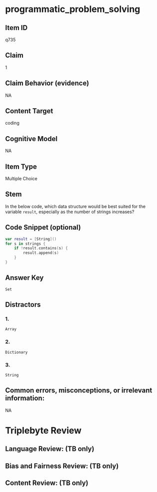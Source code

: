 # programmatic_problem_solving

## Item ID
q735

## Claim
1

## Claim Behavior (evidence)
NA

## Content Target
coding

## Cognitive Model
NA

## Item Type
Multiple Choice

## Stem
In the below code, which data structure would be best suited for the variable `result`, especially as the number of strings increases?

## Code Snippet (optional)
```swift
var result = [String]()
for s in strings {
    if !result.contains(s) {
        result.append(s)
    }
}
```

## Answer Key
`Set`

## Distractors

### 1.
`Array`

### 2.
`Dictionary`

### 3.
`String`

## Common errors, misconceptions, or irrelevant information:
NA

# Triplebyte Review


## Language Review: (TB only)


## Bias and Fairness Review: (TB only)


## Content Review: (TB only)


